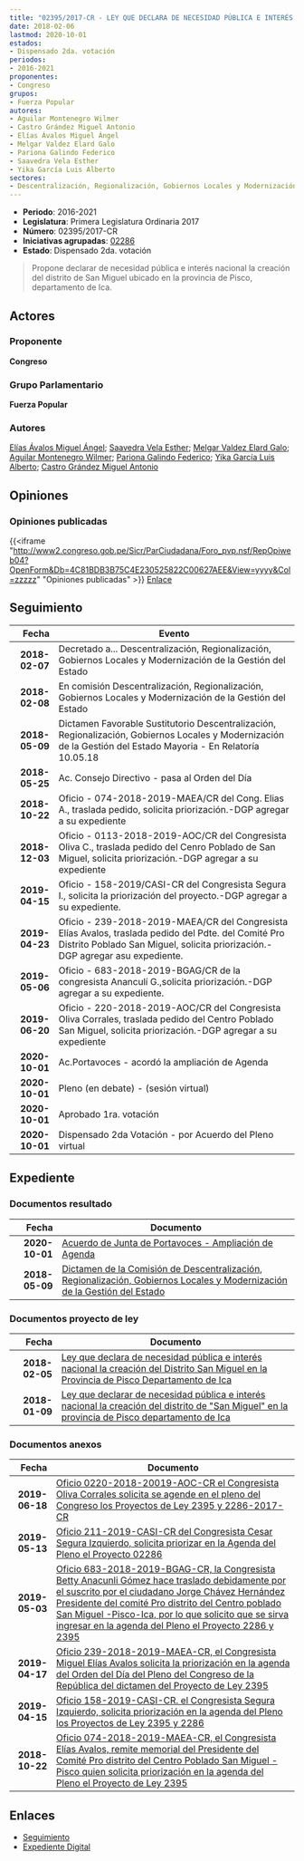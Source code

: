 ```yaml
---
title: "02395/2017-CR - LEY QUE DECLARA DE NECESIDAD PÚBLICA E INTERÉS NACIONAL LA CREACIÓN DEL DISTRITO 'SAN MIGUEL'EN LA PROVINCIA DE PISCO DEPARTAMENTO DE ICA"
date: 2018-02-06
lastmod: 2020-10-01
estados:
- Dispensado 2da. votación
periodos:
- 2016-2021
proponentes:
- Congreso
grupos:
- Fuerza Popular
autores:
- Aguilar Montenegro Wilmer
- Castro Grández Miguel Antonio
- Elías Ávalos Miguel Ángel
- Melgar Valdez Elard Galo
- Pariona Galindo Federico
- Saavedra Vela Esther
- Yika García Luis Alberto
sectores:
- Descentralización, Regionalización, Gobiernos Locales y Modernización de la Gestión del Estado
---
```

- **Periodo**: 2016-2021
- **Legislatura**: Primera Legislatura Ordinaria 2017
- **Número**: 02395/2017-CR
- **Iniciativas agrupadas**: [02286](../../02200/02286)
- **Estado**: Dispensado 2da. votación

> Propone declarar de necesidad pública e interés nacional la creación del distrito de San Miguel ubicado en la provincia de Pisco, departamento de Ica.


## Actores

### Proponente

**Congreso**

### Grupo Parlamentario

**Fuerza Popular**

### Autores

[Elías Ávalos Miguel Ángel](mailto:mailto:melias@congreso.gob.pe); [Saavedra Vela Esther](mailto:mailto:esaavedra@congreso.gob.pe); [Melgar Valdez Elard Galo](mailto:mailto:emelgar@congreso.gob.pe); [Aguilar Montenegro Wilmer](mailto:mailto:waguilar@congreso.gob.pe); [Pariona Galindo Federico](mailto:mailto:fpariona@congreso.gob.pe); [Yika García Luis Alberto](mailto:mailto:lyika@congreso.gob.pe); [Castro Grández Miguel Antonio](mailto:mailto:macastro@congreso.gob.pe)

## Opiniones

### Opiniones publicadas

{{<iframe "http://www2.congreso.gob.pe/Sicr/ParCiudadana/Foro_pvp.nsf/RepOpiweb04?OpenForm&Db=4C81BDB3B75C4E230525822C00627AEE&View=yyyy&Col=zzzzz" "Opiniones publicadas" >}}
[Enlace](http://www2.congreso.gob.pe/Sicr/ParCiudadana/Foro_pvp.nsf/RepOpiweb04?OpenForm&Db=4C81BDB3B75C4E230525822C00627AEE&View=yyyy&Col=zzzzz)


## Seguimiento

| Fecha | Evento |
|------:|--------|
| **2018-02-07** | Decretado a... Descentralización, Regionalización, Gobiernos Locales y Modernización de la Gestión del Estado |
| **2018-02-08** | En comisión Descentralización, Regionalización, Gobiernos Locales y Modernización de la Gestión del Estado |
| **2018-05-09** | Dictamen Favorable Sustitutorio Descentralización, Regionalización, Gobiernos Locales y Modernización de la Gestión del Estado Mayoria - En Relatoría 10.05.18 |
| **2018-05-25** | Ac. Consejo Directivo - pasa al Orden del Día |
| **2018-10-22** | Oficio - 074-2018-2019-MAEA/CR del Cong. Elias A., traslada pedido, solicita priorización.-DGP agregar a su expediente |
| **2018-12-03** | Oficio - 0113-2018-2019-AOC/CR del Congresista Oliva C., traslada pedido del Cenro Poblado de San Miguel, solicita priorización.-DGP agregar a su expediente |
| **2019-04-15** | Oficio - 158-2019/CASI-CR del Congresista Segura I., solicita la priorización del proyecto.-DGP agregar a su expediente. |
| **2019-04-23** | Oficio - 239-2018-2019-MAEA/CR del Congresista Elías Avalos, traslada pedido del Pdte. del Comité Pro Distrito Poblado San Miguel, solicita priorización.-DGP agregar asu expediente. |
| **2019-05-06** | Oficio - 683-2018-2019-BGAG/CR de la congresista Ananculí G.,solicita priorización.-DGP agregar a su expediente. |
| **2019-06-20** | Oficio - 220-2018-2019-AOC/CR del Congresista Oliva Corrales, traslada pedido del Centro Poblado San Miguel, solicita priorización.-DGP agregar a su expediente |
| **2020-10-01** | Ac.Portavoces - acordó la ampliación de Agenda |
| **2020-10-01** | Pleno (en debate) - (sesión virtual) |
| **2020-10-01** | Aprobado 1ra. votación |
| **2020-10-01** | Dispensado 2da Votación - por Acuerdo del Pleno virtual |

## Expediente

### Documentos resultado

| Fecha | Documento |
|------:|-----------|
| **2020-10-01** | [Acuerdo de Junta de Portavoces - Ampliación de Agenda](https://leyes.congreso.gob.pe/Documentos/2016_2021/Acuerdos/Junta_Portavoces/AJP-02286_20201001.pdf) |
| **2018-05-09** | [Dictamen de la Comisión de Descentralización, Regionalización, Gobiernos Locales y Modernización de la Gestión del Estado](http://www.leyes.congreso.gob.pe/Documentos/2016_2021/Dictamenes/Proyectos_de_Ley/02286DC08MAY20180509.pdf) |

### Documentos proyecto de ley

| Fecha | Documento |
|------:|-----------|
| **2018-02-05** | [Ley que declara de necesidad pública e interés nacional la creación del Distrito San Miguel en la Provincia de Pisco Departamento de Ica](http://www.leyes.congreso.gob.pe/Documentos/2016_2021/Proyectos_de_Ley_y_de_Resoluciones_Legislativas/PL0239520180206.pdf) |
| **2018-01-09** | [Ley que declarar de necesidad pública e interés nacional la creación del distrito de "San Miguel" en la provincia de Pisco departamento de Ica](http://www.leyes.congreso.gob.pe/Documentos/2016_2021/Proyectos_de_Ley_y_de_Resoluciones_Legislativas/PL0228620180109.pdf) |

### Documentos anexos

| Fecha | Documento |
|------:|-----------|
| **2019-06-18** | [Oficio 0220-2018-20019-AOC-CR el Congresista Oliva Corrales solicita se agende en el pleno del Congreso los Proyectos de Ley 2395 y 2286-2017-CR](http://www.leyes.congreso.gob.pe/Documentos/2016_2021/Oficios/Congresistas/OFICIO-0220-2018-2019-AOC-CR.pdf) |
| **2019-05-13** | [Oficio 211-2019-CASI-CR del Congresista Cesar Segura Izquierdo, solicita priorizar en la Agenda del Pleno el Proyecto 02286](http://www.leyes.congreso.gob.pe/Documentos/2016_2021/Oficios/Congresistas/OFICIO-211-2019-CASI-CR.pdf) |
| **2019-05-03** | [Oficio 683-2018-2019-BGAG-CR, la Congresista Betty Anacunli Gómez hace traslado debidamente por el suscrito por el ciudadano Jorge Chávez Hernández Presidente del comité Pro distrito del Centro poblado San Miguel -Pisco-Ica, por lo que solicito que se sirva ingresar en la agenda del Pleno el Proyecto 2286 y 2395](http://www.leyes.congreso.gob.pe/Documentos/2016_2021/Oficios/Congresistas/OFICIO-683-2018-2019-BGAG-CR.pdf) |
| **2019-04-17** | [Oficio 239-2018-2019-MAEA-CR, el Congresista Miguel Elías Avalos solicita la priorización en la agenda del Orden del Día del Pleno del Congreso de la República del dictamen del Proyecto de Ley 2395](http://www.leyes.congreso.gob.pe/Documentos/2016_2021/Oficios/Congresistas/OFICIO-239-2018-2019-MAEA-CR.pdf) |
| **2019-04-15** | [Oficio 158-2019-CASI-CR. el Congresista Segura Izquierdo, solicita priorización en la agenda del Pleno los Proyectos de Ley 2395 y 2286](http://www.leyes.congreso.gob.pe/Documentos/2016_2021/Oficios/Congresistas/OFICIO-158-2019-CASI-CR.pdf) |
| **2018-10-22** | [Oficio 074-2018-2019-MAEA-CR, el Congresista Elías Avalos, remite memorial del Presidente del Comité Pro distrito del Centro Poblado San Miguel - Pisco quien solicita priorización en la agenda del Pleno el Proyecto de Ley 2395](http://www.leyes.congreso.gob.pe/Documentos/2016_2021/Oficios/Congresistas/OFICIO-074-2018-2019-MAEA-CR.pdf) |

## Enlaces

- [Seguimiento](http://www2.congreso.gob.pe/Sicr/TraDocEstProc/CLProLey2016.nsf/f7fff46988ca05b1052578e100829cc7/6f729c217cf1f18e0525822c00633fa2?OpenDocument)
- [Expediente Digital](http://www2.congreso.gob.pe/Sicr/TraDocEstProc/Expvirt_2011.nsf/visbusqptramdoc1621/02395?opendocument)

